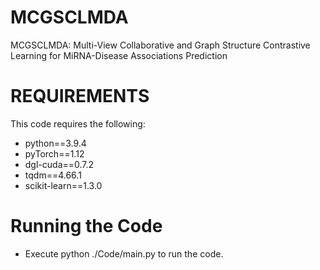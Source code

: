 # MCGSCLMDA
MCGSCLMDA: Multi-View Collaborative and Graph Structure Contrastive Learning for MiRNA-Disease Associations Prediction

# REQUIREMENTS
This code requires the following:
* python==3.9.4
* pyTorch==1.12
* dgl-cuda==0.7.2
* tqdm==4.66.1
* scikit-learn==1.3.0

# Running the Code
* Execute python ./Code/main.py to run the code.
